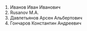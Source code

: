 1. Иванов Иван Иванович
2. Rusanov M.A.
3. Давлетьянов Арсен Альбертович
4. Гончаров Константин Андреевич
